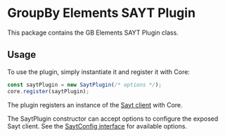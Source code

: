 # GroupBy Elements SAYT Plugin

This package contains the GB Elements SAYT Plugin class.

## Usage

To use the plugin, simply instantiate it and register it with Core:

```js
const saytPlugin = new SaytPlugin(/* options */);
core.register(saytPlugin);
```
The plugin registers an instance of the [Sayt client](https://www.npmjs.com/package/sayt) with Core.

The SaytPlugin constructor can accept options to configure the exposed Sayt client. See the [SaytConfig interface](https://github.com/groupby/sayt-client/blob/develop/src/core/sayt.ts#L77) for available options.
